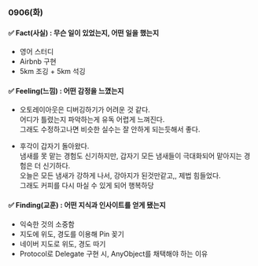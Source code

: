 ### 0906(화)

#### ✅ Fact(사실) : 무슨 일이 있었는지, 어떤 일을 했는지

- 영어 스터디
- Airbnb 구현
- 5km 조깅 + 5km 석깅


#### ✅ Feeling(느낌) : 어떤 감정을 느꼈는지

- 오토레이아웃은 디버깅하기가 어려운 것 같다.  
어디가 틀렸는지 파악하는게 유독 어렵게 느껴진다.  
그래도 수정하고나면 비슷한 실수는 잘 안하게 되는듯해서 좋다.   

- 후각이 갑자기 돌아왔다.  
냄새를 못 맡는 경험도 신기하지만, 갑자기 모든 냄새들이 극대화되어 맡아지는 경험은 더 신기하다.  
오늘은 모든 냄새가 강하게 나서, 강아지가 된것만같고,, 제법 힘들었다.  
그래도 커피를 다시 마실 수 있게 되어 행복하당


#### ✅ Finding(교훈) : 어떤 지식과 인사이트를 얻게 됐는지

- 익숙한 것의 소중함
- 지도에 위도, 경도를 이용해 Pin 꽂기
- 네이버 지도로 위도, 경도 따기
- Protocol로 Delegate 구현 시, AnyObject를 채택해야 하는 이유

